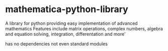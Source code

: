 # mathematica-python-library
A library for python providing easy implementation of advanced mathematics
Features include matrix operations, complex numbers, algebra and equation solving, integration, differentation and more'

has no dependencies not even standard modules
